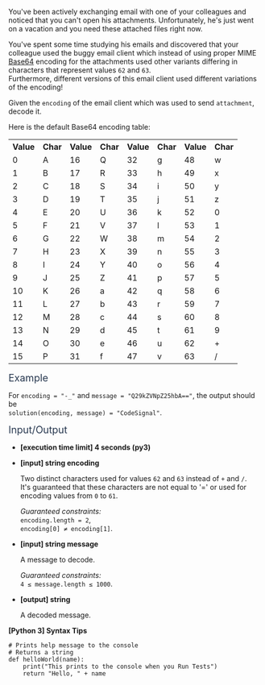 <p>You've been actively exchanging email with one of your colleagues and noticed that you can't open his attachments. Unfortunately, he's just went on a vacation and you need these attached files right now.</p>
<p>You've spent some time studying his emails and discovered that your colleague used the buggy email client which instead of using proper MIME <a href="https://en.wikipedia.org/wiki/Base64#MIME" target="_blank">Base64</a> encoding for the attachments used other variants differing in characters that represent values <code>62</code> and <code>63</code>.<br />
Furthermore, different versions of this email client used different variations of the encoding!</p>
<p>Given the <code>encoding</code> of the email client which was used to send <code>attachment</code>,<br />
decode it.</p>
<p>Here is the default Base64 encoding table:</p>
<table class="base64">
<tr><th class="Value">Value</th><th class="Char">Char</th><th class="Value">Value</th><th class="Char">Char</th><th class="Value">Value</th><th class="Char">Char</th><th class="Value">Value</th><th class="Char">Char</th>
</tr><tr><td class="Value">0</td><td class="Char">A</td><td class="Value">16</td><td class="Char">Q</td><td class="Value">32</td><td class="Char">g</td><td class="Value">48</td><td class="Char">w</td></tr>
<tr><td class="Value">1</td><td class="Char">B</td><td class="Value">17</td><td class="Char">R</td><td class="Value">33</td><td class="Char">h</td><td class="Value">49</td><td class="Char">x</td></tr>
<tr><td class="Value">2</td><td class="Char">C</td><td class="Value">18</td><td class="Char">S</td><td class="Value">34</td><td class="Char">i</td><td class="Value">50</td><td class="Char">y</td></tr>
<tr><td class="Value">3</td><td class="Char">D</td><td class="Value">19</td><td class="Char">T</td><td class="Value">35</td><td class="Char">j</td><td class="Value">51</td><td class="Char">z</td></tr>
<tr><td class="Value">4</td><td class="Char">E</td><td class="Value">20</td><td class="Char">U</td><td class="Value">36</td><td class="Char">k</td><td class="Value">52</td><td class="Char">0</td></tr>
<tr><td class="Value">5</td><td class="Char">F</td><td class="Value">21</td><td class="Char">V</td><td class="Value">37</td><td class="Char">l</td><td class="Value">53</td><td class="Char">1</td></tr>
<tr><td class="Value">6</td><td class="Char">G</td><td class="Value">22</td><td class="Char">W</td><td class="Value">38</td><td class="Char">m</td><td class="Value">54</td><td class="Char">2</td></tr>
<tr><td class="Value">7</td><td class="Char">H</td><td class="Value">23</td><td class="Char">X</td><td class="Value">39</td><td class="Char">n</td><td class="Value">55</td><td class="Char">3</td></tr>
<tr><td class="Value">8</td><td class="Char">I</td><td class="Value">24</td><td class="Char">Y</td><td class="Value">40</td><td class="Char">o</td><td class="Value">56</td><td class="Char">4</td></tr>
<tr><td class="Value">9</td><td class="Char">J</td><td class="Value">25</td><td class="Char">Z</td><td class="Value">41</td><td class="Char">p</td><td class="Value">57</td><td class="Char">5</td></tr>
<tr><td class="Value">10</td><td class="Char">K</td><td class="Value">26</td><td class="Char">a</td><td class="Value">42</td><td class="Char">q</td><td class="Value">58</td><td class="Char">6</td></tr>
<tr><td class="Value">11</td><td class="Char">L</td><td class="Value">27</td><td class="Char">b</td><td class="Value">43</td><td class="Char">r</td><td class="Value">59</td><td class="Char">7</td></tr>
<tr><td class="Value">12</td><td class="Char">M</td><td class="Value">28</td><td class="Char">c</td><td class="Value">44</td><td class="Char">s</td><td class="Value">60</td><td class="Char">8</td></tr>
<tr><td class="Value">13</td><td class="Char">N</td><td class="Value">29</td><td class="Char">d</td><td class="Value">45</td><td class="Char">t</td><td class="Value">61</td><td class="Char">9</td></tr>
<tr><td class="Value">14</td><td class="Char">O</td><td class="Value">30</td><td class="Char">e</td><td class="Value">46</td><td class="Char">u</td><td class="Value">62</td><td class="Char">+</td></tr>
<tr><td class="Value">15</td><td class="Char">P</td><td class="Value">31</td><td class="Char">f</td><td class="Value">47</td><td class="Char">v</td><td class="Value">63</td><td class="Char">/</td></tr>
</table>
<p><span class="markdown--header" style="color:#2b3b52;font-size:1.4em">Example</span></p>
<p>For <code>encoding = "-_"</code> and <code>message = "Q29kZVNpZ25hbA=="</code>, the output should be<br />
<code>solution(encoding, message) = "CodeSignal"</code>.</p>
<p><span class="markdown--header" style="color:#2b3b52;font-size:1.4em">Input/Output</span></p>
<ul>
<li>
<p><strong>[execution time limit] 4 seconds (py3)</strong></p>
</li>
<li>
<p><strong>[input] string encoding</strong></p>
<p>Two distinct characters used for values <code>62</code> and <code>63</code> instead of <code>+</code> and <code>/</code>.<br />
It's guaranteed that these characters are not equal to '=' or used for encoding values from <code>0</code> to <code>61</code>.</p>
<p><em>Guaranteed constraints:</em><br />
<code>encoding.length = 2</code>,<br />
<code>encoding[0] ≠ encoding[1]</code>.</p>
</li>
<li>
<p><strong>[input] string message</strong></p>
<p>A message to decode.</p>
<p><em>Guaranteed constraints:</em><br />
<code>4 ≤ message.length ≤ 1000</code>.</p>
</li>
<li>
<p><strong>[output] string</strong></p>
<p>A decoded message.</p>
</li>
</ul>
<p><strong>[Python 3] Syntax Tips</strong></p>
<pre><code class="language-python"><span class="hljs-comment"># Prints help message to the console</span>
<span class="hljs-comment"># Returns a string</span>
<span class="hljs-keyword">def</span> <span class="hljs-title function_">helloWorld</span>(<span class="hljs-params">name</span>):
    <span class="hljs-built_in">print</span>(<span class="hljs-string">"This prints to the console when you Run Tests"</span>)
    <span class="hljs-keyword">return</span> <span class="hljs-string">"Hello, "</span> + name

</code></pre>
